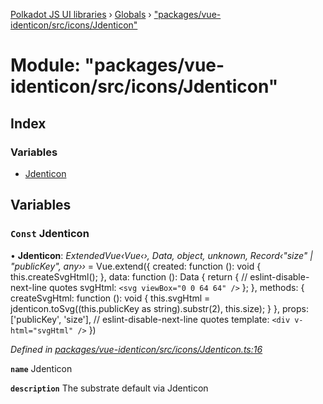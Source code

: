 [Polkadot JS UI libraries](../README.md) › [Globals](../globals.md) › ["packages/vue-identicon/src/icons/Jdenticon"](_packages_vue_identicon_src_icons_jdenticon_.md)

# Module: "packages/vue-identicon/src/icons/Jdenticon"

## Index

### Variables

* [Jdenticon](_packages_vue_identicon_src_icons_jdenticon_.md#const-jdenticon)

## Variables

### `Const` Jdenticon

• **Jdenticon**: *ExtendedVue‹Vue‹›, Data, object, unknown, Record‹"size" | "publicKey", any››* = Vue.extend({
  created: function (): void {
    this.createSvgHtml();
  },
  data: function (): Data {
    return {
      // eslint-disable-next-line quotes
      svgHtml: `<svg viewBox="0 0 64 64" />`
    };
  },
  methods: {
    createSvgHtml: function (): void {
      this.svgHtml = jdenticon.toSvg((this.publicKey as string).substr(2), this.size);
    }
  },
  props: ['publicKey', 'size'],
  // eslint-disable-next-line quotes
  template: `<div v-html="svgHtml" />`
})

*Defined in [packages/vue-identicon/src/icons/Jdenticon.ts:16](https://github.com/polkadot-js/ui/blob/44bf1f42/packages/vue-identicon/src/icons/Jdenticon.ts#L16)*

**`name`** Jdenticon

**`description`** The substrate default via Jdenticon
